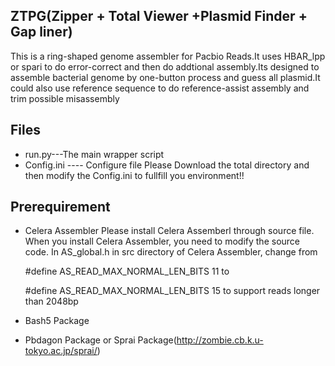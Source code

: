 ZTPG(Zipper + Total Viewer +Plasmid Finder + Gap liner)
-------------------------------------------------------
This is a ring-shaped genome assembler for Pacbio Reads.It uses HBAR_lpp or spari to do error-correct and then do addtional assembly.Its designed to assemble bacterial genome by one-button process and guess all plasmid.It could also use reference sequence to do reference-assist assembly and trim possible misassembly

Files
-----
* run.py---The main wrapper script
* Config.ini ---- Configure file 
Please Download the total directory and then modify the Config.ini to fullfill you environment!!

Prerequirement
--------------
* Celera Assembler
Please install Celera Assemberl through source file. When you install Celera Assembler, you need to modify the source code. In AS_global.h in src directory of Celera Assembler, change from

   #define AS_READ_MAX_NORMAL_LEN_BITS 11
to

   #define AS_READ_MAX_NORMAL_LEN_BITS 15
to support reads longer than 2048bp
* Bash5 Package
* Pbdagon Package or Sprai Package(http://zombie.cb.k.u-tokyo.ac.jp/sprai/)



